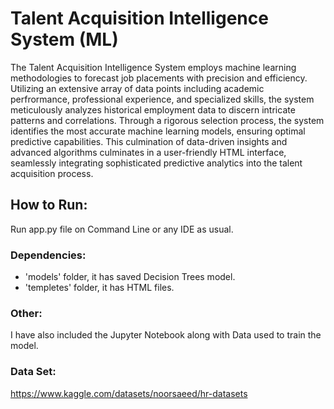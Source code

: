 # Talent Acquisition Intelligence System (ML)
The Talent Acquisition Intelligence System employs machine learning methodologies to forecast job placements with precision and efficiency. Utilizing an extensive array of data points including academic perfrormance, professional experience, and specialized skills, the system meticulously analyzes historical employment data to discern intricate patterns and correlations. Through a rigorous selection process, the system identifies the most accurate machine learning models, ensuring optimal predictive capabilities. This culmination of data-driven insights and advanced algorithms culminates in a user-friendly HTML interface, seamlessly integrating sophisticated predictive analytics into the talent acquisition process.

## How to Run:
Run app.py file on Command Line or any IDE as usual.

### Dependencies:
- 'models' folder, it has saved Decision Trees model.
- 'templetes' folder, it has HTML files.

### Other:
I have also included the Jupyter Notebook along with Data used to train the model.

### Data Set:
https://www.kaggle.com/datasets/noorsaeed/hr-datasets
